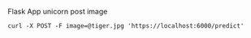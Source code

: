 Flask App 
unicorn 
post image
```
curl -X POST -F image=@tiger.jpg 'https://localhost:6000/predict'
```
